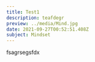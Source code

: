 ```yaml
---
title: Test1
description: teafdegr
preview: ../media/Mind.jpg
date: 2021-09-27T00:52:51.408Z
subject: Mindset
---
```

fsagrsegsfdx